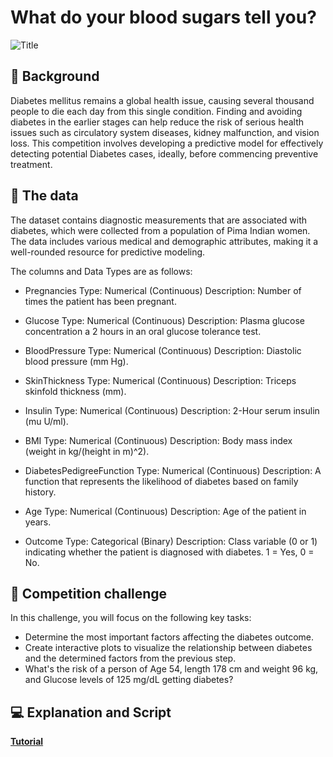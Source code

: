 # What do your blood sugars tell you?
![Title](/extra/title.jpg)
## 📖 Background

Diabetes mellitus remains a global health issue, causing several thousand people to die each day from this single condition. Finding and avoiding diabetes in the earlier stages can help reduce the risk of serious health issues such as circulatory system diseases, kidney malfunction, and vision loss. This competition involves developing a predictive model for effectively detecting potential Diabetes cases, ideally, before commencing preventive treatment.

## 💾 The data

The dataset contains diagnostic measurements that are associated with diabetes, which were collected from a population of Pima Indian women. The data includes various medical and demographic attributes, making it a well-rounded resource for predictive modeling.

The columns and Data Types are as follows:

- Pregnancies
Type: Numerical (Continuous)
Description: Number of times the patient has been pregnant.

- Glucose
Type: Numerical (Continuous)
Description: Plasma glucose concentration a 2 hours in an oral glucose tolerance test.

- BloodPressure
Type: Numerical (Continuous)
Description: Diastolic blood pressure (mm Hg).

- SkinThickness
Type: Numerical (Continuous)
Description: Triceps skinfold thickness (mm).

- Insulin
Type: Numerical (Continuous)
Description: 2-Hour serum insulin (mu U/ml).

- BMI
Type: Numerical (Continuous)
Description: Body mass index (weight in kg/(height in m)^2).

- DiabetesPedigreeFunction
Type: Numerical (Continuous)
Description: A function that represents the likelihood of diabetes based on family history.

- Age
Type: Numerical (Continuous)
Description: Age of the patient in years.

- Outcome
Type: Categorical (Binary)
Description: Class variable (0 or 1) indicating whether the patient is diagnosed with diabetes. 1 = Yes, 0 = No.

## 💪 Competition challenge

In this challenge, you will focus on the following key tasks:

- Determine the most important factors affecting the diabetes outcome.
- Create interactive plots to visualize the relationship between diabetes and the determined factors from the previous step.
- What's the risk of a person of Age 54, length 178 cm and weight 96 kg, and Glucose levels of 125 mg/dL getting diabetes?

## 💻 Explanation and Script

**[Tutorial](Analyses_route.ipynb)**
